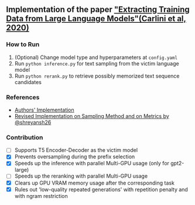 ## Implementation of the paper ["Extracting Training Data from Large Language Models"(Carlini et al, 2020)](https://arxiv.org/abs/2012.07805)

### How to Run

1. (Optional) Change model type and hyperparameters at `config.yaml`
2. Run `python inference.py` for text sampling from the victim language model
3. Run `python rerank.py` to retrieve possibly memorized text sequence candidates

### References

- [Authors' Implementation](https://github.com/ftramer/LM_Memorization)
- [Revised Implementation on Sampling Method and on Metrics by @shreyansh26](https://github.com/shreyansh26/Extracting-Training-Data-from-Large-Langauge-Models)

### Contribution

- [ ] Supports T5 Encoder-Decoder as the victim model
- [x] Prevents oversampling during the prefix selection
- [x] Speeds up the inference with parallel Multi-GPU usage (only for gpt2-large)
- [ ] Speeds up the reranking with parallel Multi-GPU usage
- [x] Clears up GPU VRAM memory usage after the corresponding task
- [x] Rules out 'low-quality repeated generations' with repetition penalty and with ngram restriction
